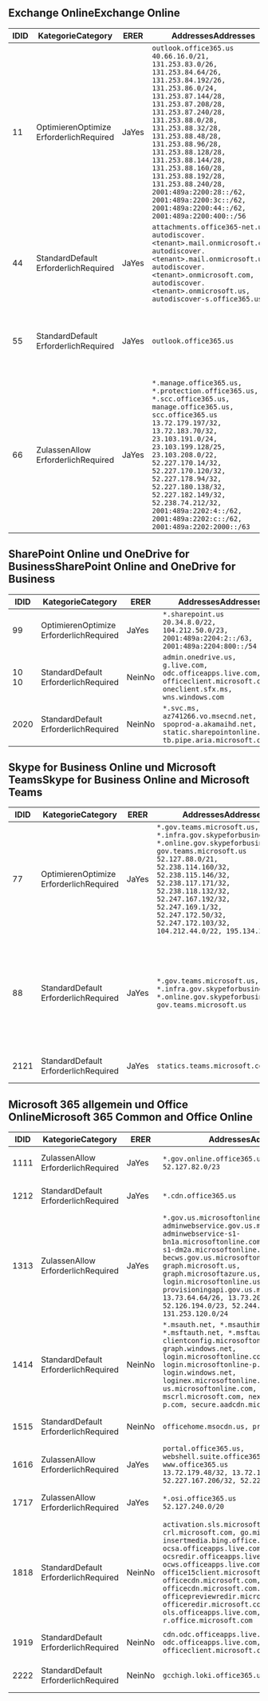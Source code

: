 <!--THIS FILE IS AUTOMATICALLY GENERATED. MANUAL CHANGES WILL BE OVERWRITTEN.-->
<!--Please contact the Office 365 Endpoints team with any questions.-->
<!--USGovGCCHigh endpoints version 2019082800-->
<!--File generated 2019-08-28 11:00:14.4791-->

## <a name="exchange-online"></a><span data-ttu-id="8fc91-101">Exchange Online</span><span class="sxs-lookup"><span data-stu-id="8fc91-101">Exchange Online</span></span>

<span data-ttu-id="8fc91-102">ID</span><span class="sxs-lookup"><span data-stu-id="8fc91-102">ID</span></span> | <span data-ttu-id="8fc91-103">Kategorie</span><span class="sxs-lookup"><span data-stu-id="8fc91-103">Category</span></span> | <span data-ttu-id="8fc91-104">ER</span><span class="sxs-lookup"><span data-stu-id="8fc91-104">ER</span></span> | <span data-ttu-id="8fc91-105">Addresses</span><span class="sxs-lookup"><span data-stu-id="8fc91-105">Addresses</span></span> | <span data-ttu-id="8fc91-106">Ports</span><span class="sxs-lookup"><span data-stu-id="8fc91-106">Ports</span></span>
-- | -------------------- | --- | ------------------------------------------------------------------------------------------------------------------------------------------------------------------------------------------------------------------------------------------------------------------------------------------------------------------------------------------------------------------------------------------------------------------------------------------------ | -------------------------------
<span data-ttu-id="8fc91-107">1</span><span class="sxs-lookup"><span data-stu-id="8fc91-107">1</span></span> | <span data-ttu-id="8fc91-108">Optimieren</span><span class="sxs-lookup"><span data-stu-id="8fc91-108">Optimize</span></span><BR><span data-ttu-id="8fc91-109">Erforderlich</span><span class="sxs-lookup"><span data-stu-id="8fc91-109">Required</span></span> | <span data-ttu-id="8fc91-110">Ja</span><span class="sxs-lookup"><span data-stu-id="8fc91-110">Yes</span></span> | `outlook.office365.us`<BR>`40.66.16.0/21, 131.253.83.0/26, 131.253.84.64/26, 131.253.84.192/26, 131.253.86.0/24, 131.253.87.144/28, 131.253.87.208/28, 131.253.87.240/28, 131.253.88.0/28, 131.253.88.32/28, 131.253.88.48/28, 131.253.88.96/28, 131.253.88.128/28, 131.253.88.144/28, 131.253.88.160/28, 131.253.88.192/28, 131.253.88.240/28, 2001:489a:2200:28::/62, 2001:489a:2200:3c::/62, 2001:489a:2200:44::/62, 2001:489a:2200:400::/56` | <span data-ttu-id="8fc91-111">**TCP:** 443, 80</span><span class="sxs-lookup"><span data-stu-id="8fc91-111">**TCP:** 443, 80</span></span>
<span data-ttu-id="8fc91-112">4</span><span class="sxs-lookup"><span data-stu-id="8fc91-112">4</span></span> | <span data-ttu-id="8fc91-113">Standard</span><span class="sxs-lookup"><span data-stu-id="8fc91-113">Default</span></span><BR><span data-ttu-id="8fc91-114">Erforderlich</span><span class="sxs-lookup"><span data-stu-id="8fc91-114">Required</span></span> | <span data-ttu-id="8fc91-115">Ja</span><span class="sxs-lookup"><span data-stu-id="8fc91-115">Yes</span></span> | `attachments.office365-net.us, autodiscover.<tenant>.mail.onmicrosoft.com, autodiscover.<tenant>.mail.onmicrosoft.us, autodiscover.<tenant>.onmicrosoft.com, autodiscover.<tenant>.onmicrosoft.us, autodiscover-s.office365.us` | <span data-ttu-id="8fc91-116">**TCP:** 443, 80</span><span class="sxs-lookup"><span data-stu-id="8fc91-116">**TCP:** 443, 80</span></span>
<span data-ttu-id="8fc91-117">5</span><span class="sxs-lookup"><span data-stu-id="8fc91-117">5</span></span> | <span data-ttu-id="8fc91-118">Standard</span><span class="sxs-lookup"><span data-stu-id="8fc91-118">Default</span></span><BR><span data-ttu-id="8fc91-119">Erforderlich</span><span class="sxs-lookup"><span data-stu-id="8fc91-119">Required</span></span> | <span data-ttu-id="8fc91-120">Ja</span><span class="sxs-lookup"><span data-stu-id="8fc91-120">Yes</span></span> | `outlook.office365.us` | <span data-ttu-id="8fc91-121">**TCP:** 143, 25, 587, 993, 995</span><span class="sxs-lookup"><span data-stu-id="8fc91-121">**TCP:** 143, 25, 587, 993, 995</span></span>
<span data-ttu-id="8fc91-122">6</span><span class="sxs-lookup"><span data-stu-id="8fc91-122">6</span></span> | <span data-ttu-id="8fc91-123">Zulassen</span><span class="sxs-lookup"><span data-stu-id="8fc91-123">Allow</span></span><BR><span data-ttu-id="8fc91-124">Erforderlich</span><span class="sxs-lookup"><span data-stu-id="8fc91-124">Required</span></span> | <span data-ttu-id="8fc91-125">Ja</span><span class="sxs-lookup"><span data-stu-id="8fc91-125">Yes</span></span> | `*.manage.office365.us, *.protection.office365.us, *.scc.office365.us, manage.office365.us, scc.office365.us`<BR>`13.72.179.197/32, 13.72.183.70/32, 23.103.191.0/24, 23.103.199.128/25, 23.103.208.0/22, 52.227.170.14/32, 52.227.170.120/32, 52.227.178.94/32, 52.227.180.138/32, 52.227.182.149/32, 52.238.74.212/32, 2001:489a:2202:4::/62, 2001:489a:2202:c::/62, 2001:489a:2202:2000::/63` | <span data-ttu-id="8fc91-126">**TCP:** 25, 443</span><span class="sxs-lookup"><span data-stu-id="8fc91-126">**TCP:** 25, 443</span></span>

## <a name="sharepoint-online-and-onedrive-for-business"></a><span data-ttu-id="8fc91-127">SharePoint Online und OneDrive for Business</span><span class="sxs-lookup"><span data-stu-id="8fc91-127">SharePoint Online and OneDrive for Business</span></span>

<span data-ttu-id="8fc91-128">ID</span><span class="sxs-lookup"><span data-stu-id="8fc91-128">ID</span></span> | <span data-ttu-id="8fc91-129">Kategorie</span><span class="sxs-lookup"><span data-stu-id="8fc91-129">Category</span></span> | <span data-ttu-id="8fc91-130">ER</span><span class="sxs-lookup"><span data-stu-id="8fc91-130">ER</span></span> | <span data-ttu-id="8fc91-131">Addresses</span><span class="sxs-lookup"><span data-stu-id="8fc91-131">Addresses</span></span> | <span data-ttu-id="8fc91-132">Ports</span><span class="sxs-lookup"><span data-stu-id="8fc91-132">Ports</span></span>
-- | -------------------- | --- | ----------------------------------------------------------------------------------------------------------------------- | ----------------
<span data-ttu-id="8fc91-133">9</span><span class="sxs-lookup"><span data-stu-id="8fc91-133">9</span></span> | <span data-ttu-id="8fc91-134">Optimieren</span><span class="sxs-lookup"><span data-stu-id="8fc91-134">Optimize</span></span><BR><span data-ttu-id="8fc91-135">Erforderlich</span><span class="sxs-lookup"><span data-stu-id="8fc91-135">Required</span></span> | <span data-ttu-id="8fc91-136">Ja</span><span class="sxs-lookup"><span data-stu-id="8fc91-136">Yes</span></span> | `*.sharepoint.us`<BR>`20.34.8.0/22, 104.212.50.0/23, 2001:489a:2204:2::/63, 2001:489a:2204:800::/54` | <span data-ttu-id="8fc91-137">**TCP:** 443, 80</span><span class="sxs-lookup"><span data-stu-id="8fc91-137">**TCP:** 443, 80</span></span>
<span data-ttu-id="8fc91-138">10 </span><span class="sxs-lookup"><span data-stu-id="8fc91-138">10</span></span> | <span data-ttu-id="8fc91-139">Standard</span><span class="sxs-lookup"><span data-stu-id="8fc91-139">Default</span></span><BR><span data-ttu-id="8fc91-140">Erforderlich</span><span class="sxs-lookup"><span data-stu-id="8fc91-140">Required</span></span> | <span data-ttu-id="8fc91-141">Nein</span><span class="sxs-lookup"><span data-stu-id="8fc91-141">No</span></span> | `admin.onedrive.us, g.live.com, odc.officeapps.live.com, officeclient.microsoft.com, oneclient.sfx.ms, wns.windows.com` | <span data-ttu-id="8fc91-142">**TCP:** 443, 80</span><span class="sxs-lookup"><span data-stu-id="8fc91-142">**TCP:** 443, 80</span></span>
<span data-ttu-id="8fc91-143">20</span><span class="sxs-lookup"><span data-stu-id="8fc91-143">20</span></span> | <span data-ttu-id="8fc91-144">Standard</span><span class="sxs-lookup"><span data-stu-id="8fc91-144">Default</span></span><BR><span data-ttu-id="8fc91-145">Erforderlich</span><span class="sxs-lookup"><span data-stu-id="8fc91-145">Required</span></span> | <span data-ttu-id="8fc91-146">Nein</span><span class="sxs-lookup"><span data-stu-id="8fc91-146">No</span></span> | `*.svc.ms, az741266.vo.msecnd.net, spoprod-a.akamaihd.net, static.sharepointonline.com, tb.pipe.aria.microsoft.com` | <span data-ttu-id="8fc91-147">**TCP:** 443, 80</span><span class="sxs-lookup"><span data-stu-id="8fc91-147">**TCP:** 443, 80</span></span>

## <a name="skype-for-business-online-and-microsoft-teams"></a><span data-ttu-id="8fc91-148">Skype for Business Online und Microsoft Teams</span><span class="sxs-lookup"><span data-stu-id="8fc91-148">Skype for Business Online and Microsoft Teams</span></span>

<span data-ttu-id="8fc91-149">ID</span><span class="sxs-lookup"><span data-stu-id="8fc91-149">ID</span></span> | <span data-ttu-id="8fc91-150">Kategorie</span><span class="sxs-lookup"><span data-stu-id="8fc91-150">Category</span></span> | <span data-ttu-id="8fc91-151">ER</span><span class="sxs-lookup"><span data-stu-id="8fc91-151">ER</span></span> | <span data-ttu-id="8fc91-152">Addresses</span><span class="sxs-lookup"><span data-stu-id="8fc91-152">Addresses</span></span> | <span data-ttu-id="8fc91-153">Ports</span><span class="sxs-lookup"><span data-stu-id="8fc91-153">Ports</span></span>
-- | -------------------- | --- | --------------------------------------------------------------------------------------------------------------------------------------------------------------------------------------------------------------------------------------------------------------------------------------------------------------------------------- | --------------------------------------------------
<span data-ttu-id="8fc91-154">7</span><span class="sxs-lookup"><span data-stu-id="8fc91-154">7</span></span> | <span data-ttu-id="8fc91-155">Optimieren</span><span class="sxs-lookup"><span data-stu-id="8fc91-155">Optimize</span></span><BR><span data-ttu-id="8fc91-156">Erforderlich</span><span class="sxs-lookup"><span data-stu-id="8fc91-156">Required</span></span> | <span data-ttu-id="8fc91-157">Ja</span><span class="sxs-lookup"><span data-stu-id="8fc91-157">Yes</span></span> | `*.gov.teams.microsoft.us, *.infra.gov.skypeforbusiness.us, *.online.gov.skypeforbusiness.us, gov.teams.microsoft.us`<BR>`52.127.88.0/21, 52.238.114.160/32, 52.238.115.146/32, 52.238.117.171/32, 52.238.118.132/32, 52.247.167.192/32, 52.247.169.1/32, 52.247.172.50/32, 52.247.172.103/32, 104.212.44.0/22, 195.134.228.0/22` | <span data-ttu-id="8fc91-158">**TCP:** 443, 80</span><span class="sxs-lookup"><span data-stu-id="8fc91-158">**TCP:** 443, 80</span></span><BR><span data-ttu-id="8fc91-159">**UDP:** 3478</span><span class="sxs-lookup"><span data-stu-id="8fc91-159">**UDP:** 3478</span></span>
<span data-ttu-id="8fc91-160">8</span><span class="sxs-lookup"><span data-stu-id="8fc91-160">8</span></span> | <span data-ttu-id="8fc91-161">Standard</span><span class="sxs-lookup"><span data-stu-id="8fc91-161">Default</span></span><BR><span data-ttu-id="8fc91-162">Erforderlich</span><span class="sxs-lookup"><span data-stu-id="8fc91-162">Required</span></span> | <span data-ttu-id="8fc91-163">Ja</span><span class="sxs-lookup"><span data-stu-id="8fc91-163">Yes</span></span> | `*.gov.teams.microsoft.us, *.infra.gov.skypeforbusiness.us, *.online.gov.skypeforbusiness.us, gov.teams.microsoft.us` | <span data-ttu-id="8fc91-164">**TCP:** 5061, 50000-59999</span><span class="sxs-lookup"><span data-stu-id="8fc91-164">**TCP:** 5061, 50000-59999</span></span><BR><span data-ttu-id="8fc91-165">**UDP:** 50000-59999</span><span class="sxs-lookup"><span data-stu-id="8fc91-165">**UDP:** 50000-59999</span></span>
<span data-ttu-id="8fc91-166">21</span><span class="sxs-lookup"><span data-stu-id="8fc91-166">21</span></span> | <span data-ttu-id="8fc91-167">Standard</span><span class="sxs-lookup"><span data-stu-id="8fc91-167">Default</span></span><BR><span data-ttu-id="8fc91-168">Erforderlich</span><span class="sxs-lookup"><span data-stu-id="8fc91-168">Required</span></span> | <span data-ttu-id="8fc91-169">Ja</span><span class="sxs-lookup"><span data-stu-id="8fc91-169">Yes</span></span> | `statics.teams.microsoft.com` | <span data-ttu-id="8fc91-170">**TCP:** 443</span><span class="sxs-lookup"><span data-stu-id="8fc91-170">**TCP:** 443</span></span>

## <a name="microsoft-365-common-and-office-online"></a><span data-ttu-id="8fc91-171">Microsoft 365 allgemein und Office Online</span><span class="sxs-lookup"><span data-stu-id="8fc91-171">Microsoft 365 Common and Office Online</span></span>

<span data-ttu-id="8fc91-172">ID</span><span class="sxs-lookup"><span data-stu-id="8fc91-172">ID</span></span> | <span data-ttu-id="8fc91-173">Kategorie</span><span class="sxs-lookup"><span data-stu-id="8fc91-173">Category</span></span> | <span data-ttu-id="8fc91-174">ER</span><span class="sxs-lookup"><span data-stu-id="8fc91-174">ER</span></span> | <span data-ttu-id="8fc91-175">Addresses</span><span class="sxs-lookup"><span data-stu-id="8fc91-175">Addresses</span></span> | <span data-ttu-id="8fc91-176">Ports</span><span class="sxs-lookup"><span data-stu-id="8fc91-176">Ports</span></span>
-- | ------------------- | --- | --------------------------------------------------------------------------------------------------------------------------------------------------------------------------------------------------------------------------------------------------------------------------------------------------------------------------------------------------------------------------------------------------------------------- | ----------------
<span data-ttu-id="8fc91-177">11</span><span class="sxs-lookup"><span data-stu-id="8fc91-177">11</span></span> | <span data-ttu-id="8fc91-178">Zulassen</span><span class="sxs-lookup"><span data-stu-id="8fc91-178">Allow</span></span><BR><span data-ttu-id="8fc91-179">Erforderlich</span><span class="sxs-lookup"><span data-stu-id="8fc91-179">Required</span></span> | <span data-ttu-id="8fc91-180">Ja</span><span class="sxs-lookup"><span data-stu-id="8fc91-180">Yes</span></span> | `*.gov.online.office365.us`<BR>`52.127.82.0/23` | <span data-ttu-id="8fc91-181">**TCP:** 443</span><span class="sxs-lookup"><span data-stu-id="8fc91-181">**TCP:** 443</span></span>
<span data-ttu-id="8fc91-182">12</span><span class="sxs-lookup"><span data-stu-id="8fc91-182">12</span></span> | <span data-ttu-id="8fc91-183">Standard</span><span class="sxs-lookup"><span data-stu-id="8fc91-183">Default</span></span><BR><span data-ttu-id="8fc91-184">Erforderlich</span><span class="sxs-lookup"><span data-stu-id="8fc91-184">Required</span></span> | <span data-ttu-id="8fc91-185">Ja</span><span class="sxs-lookup"><span data-stu-id="8fc91-185">Yes</span></span> | `*.cdn.office365.us` | <span data-ttu-id="8fc91-186">**TCP:** 443</span><span class="sxs-lookup"><span data-stu-id="8fc91-186">**TCP:** 443</span></span>
<span data-ttu-id="8fc91-187">13</span><span class="sxs-lookup"><span data-stu-id="8fc91-187">13</span></span> | <span data-ttu-id="8fc91-188">Zulassen</span><span class="sxs-lookup"><span data-stu-id="8fc91-188">Allow</span></span><BR><span data-ttu-id="8fc91-189">Erforderlich</span><span class="sxs-lookup"><span data-stu-id="8fc91-189">Required</span></span> | <span data-ttu-id="8fc91-190">Ja</span><span class="sxs-lookup"><span data-stu-id="8fc91-190">Yes</span></span> | `*.gov.us.microsoftonline.com, adminwebservice.gov.us.microsoftonline.com, adminwebservice-s1-bn1a.microsoftonline.com, adminwebservice-s1-dm2a.microsoftonline.com, becws.gov.us.microsoftonline.com, graph.microsoft.us, graph.microsoftazure.us, login.microsoftonline.us, provisioningapi.gov.us.microsoftonline.com`<BR>`13.73.64.64/26, 13.73.208.128/25, 52.126.194.0/23, 52.244.120.128/25, 131.253.120.0/24` | <span data-ttu-id="8fc91-191">**TCP:** 443</span><span class="sxs-lookup"><span data-stu-id="8fc91-191">**TCP:** 443</span></span>
<span data-ttu-id="8fc91-192">14</span><span class="sxs-lookup"><span data-stu-id="8fc91-192">14</span></span> | <span data-ttu-id="8fc91-193">Standard</span><span class="sxs-lookup"><span data-stu-id="8fc91-193">Default</span></span><BR><span data-ttu-id="8fc91-194">Erforderlich</span><span class="sxs-lookup"><span data-stu-id="8fc91-194">Required</span></span> | <span data-ttu-id="8fc91-195">Nein</span><span class="sxs-lookup"><span data-stu-id="8fc91-195">No</span></span> | `*.msauth.net, *.msauthimages.us, *.msftauth.net, *.msftauthimages.us, clientconfig.microsoftonline-p.net, graph.windows.net, login.microsoftonline.com, login.microsoftonline-p.com, login.windows.net, loginex.microsoftonline.com, login-us.microsoftonline.com, mscrl.microsoft.com, nexus.microsoftonline-p.com, secure.aadcdn.microsoftonline-p.com` | <span data-ttu-id="8fc91-196">**TCP:** 443</span><span class="sxs-lookup"><span data-stu-id="8fc91-196">**TCP:** 443</span></span>
<span data-ttu-id="8fc91-197">15</span><span class="sxs-lookup"><span data-stu-id="8fc91-197">15</span></span> | <span data-ttu-id="8fc91-198">Standard</span><span class="sxs-lookup"><span data-stu-id="8fc91-198">Default</span></span><BR><span data-ttu-id="8fc91-199">Erforderlich</span><span class="sxs-lookup"><span data-stu-id="8fc91-199">Required</span></span> | <span data-ttu-id="8fc91-200">Nein</span><span class="sxs-lookup"><span data-stu-id="8fc91-200">No</span></span> | `officehome.msocdn.us, prod.msocdn.us` | <span data-ttu-id="8fc91-201">**TCP:** 443, 80</span><span class="sxs-lookup"><span data-stu-id="8fc91-201">**TCP:** 443, 80</span></span>
<span data-ttu-id="8fc91-202">16</span><span class="sxs-lookup"><span data-stu-id="8fc91-202">16</span></span> | <span data-ttu-id="8fc91-203">Zulassen</span><span class="sxs-lookup"><span data-stu-id="8fc91-203">Allow</span></span><BR><span data-ttu-id="8fc91-204">Erforderlich</span><span class="sxs-lookup"><span data-stu-id="8fc91-204">Required</span></span> | <span data-ttu-id="8fc91-205">Ja</span><span class="sxs-lookup"><span data-stu-id="8fc91-205">Yes</span></span> | `portal.office365.us, webshell.suite.office365.us, www.office365.us`<BR>`13.72.179.48/32, 13.72.188.8/32, 52.227.167.206/32, 52.227.170.242/32` | <span data-ttu-id="8fc91-206">**TCP:** 443, 80</span><span class="sxs-lookup"><span data-stu-id="8fc91-206">**TCP:** 443, 80</span></span>
<span data-ttu-id="8fc91-207">17</span><span class="sxs-lookup"><span data-stu-id="8fc91-207">17</span></span> | <span data-ttu-id="8fc91-208">Zulassen</span><span class="sxs-lookup"><span data-stu-id="8fc91-208">Allow</span></span><BR><span data-ttu-id="8fc91-209">Erforderlich</span><span class="sxs-lookup"><span data-stu-id="8fc91-209">Required</span></span> | <span data-ttu-id="8fc91-210">Ja</span><span class="sxs-lookup"><span data-stu-id="8fc91-210">Yes</span></span> | `*.osi.office365.us`<BR>`52.127.240.0/20` | <span data-ttu-id="8fc91-211">**TCP:** 443</span><span class="sxs-lookup"><span data-stu-id="8fc91-211">**TCP:** 443</span></span>
<span data-ttu-id="8fc91-212">18</span><span class="sxs-lookup"><span data-stu-id="8fc91-212">18</span></span> | <span data-ttu-id="8fc91-213">Standard</span><span class="sxs-lookup"><span data-stu-id="8fc91-213">Default</span></span><BR><span data-ttu-id="8fc91-214">Erforderlich</span><span class="sxs-lookup"><span data-stu-id="8fc91-214">Required</span></span> | <span data-ttu-id="8fc91-215">Nein</span><span class="sxs-lookup"><span data-stu-id="8fc91-215">No</span></span> | `activation.sls.microsoft.com, crl.microsoft.com, go.microsoft.com, insertmedia.bing.office.net, ocsa.officeapps.live.com, ocsredir.officeapps.live.com, ocws.officeapps.live.com, office15client.microsoft.com, officecdn.microsoft.com, officecdn.microsoft.com.edgesuite.net, officepreviewredir.microsoft.com, officeredir.microsoft.com, ols.officeapps.live.com, r.office.microsoft.com` | <span data-ttu-id="8fc91-216">**TCP:** 443, 80</span><span class="sxs-lookup"><span data-stu-id="8fc91-216">**TCP:** 443, 80</span></span>
<span data-ttu-id="8fc91-217">19</span><span class="sxs-lookup"><span data-stu-id="8fc91-217">19</span></span> | <span data-ttu-id="8fc91-218">Standard</span><span class="sxs-lookup"><span data-stu-id="8fc91-218">Default</span></span><BR><span data-ttu-id="8fc91-219">Erforderlich</span><span class="sxs-lookup"><span data-stu-id="8fc91-219">Required</span></span> | <span data-ttu-id="8fc91-220">Nein</span><span class="sxs-lookup"><span data-stu-id="8fc91-220">No</span></span> | `cdn.odc.officeapps.live.com, odc.officeapps.live.com, officeclient.microsoft.com` | <span data-ttu-id="8fc91-221">**TCP:** 443, 80</span><span class="sxs-lookup"><span data-stu-id="8fc91-221">**TCP:** 443, 80</span></span>
<span data-ttu-id="8fc91-222">22</span><span class="sxs-lookup"><span data-stu-id="8fc91-222">22</span></span> | <span data-ttu-id="8fc91-223">Standard</span><span class="sxs-lookup"><span data-stu-id="8fc91-223">Default</span></span><BR><span data-ttu-id="8fc91-224">Erforderlich</span><span class="sxs-lookup"><span data-stu-id="8fc91-224">Required</span></span> | <span data-ttu-id="8fc91-225">Nein</span><span class="sxs-lookup"><span data-stu-id="8fc91-225">No</span></span> | `gcchigh.loki.office365.us` | <span data-ttu-id="8fc91-226">**TCP:** 443</span><span class="sxs-lookup"><span data-stu-id="8fc91-226">**TCP:** 443</span></span>
